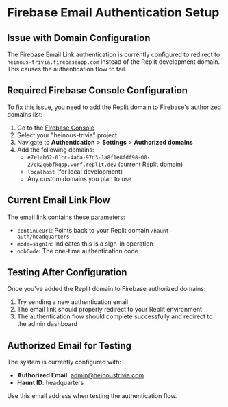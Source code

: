 # Firebase Email Authentication Setup

## Issue with Domain Configuration

The Firebase Email Link authentication is currently configured to redirect to `heinous-trivia.firebaseapp.com` instead of the Replit development domain. This causes the authentication flow to fail.

## Required Firebase Console Configuration

To fix this issue, you need to add the Replit domain to Firebase's authorized domains list:

1. Go to the [Firebase Console](https://console.firebase.google.com/)
2. Select your "heinous-trivia" project
3. Navigate to **Authentication** > **Settings** > **Authorized domains**
4. Add the following domains:
   - `e7e1ab62-01cc-4aba-97d3-1a8f1e8fdf98-00-27ck2q6bfkqpp.worf.replit.dev` (current Replit domain)
   - `localhost` (for local development)
   - Any custom domains you plan to use

## Current Email Link Flow

The email link contains these parameters:
- `continueUrl`: Points back to your Replit domain `/haunt-auth/headquarters`
- `mode=signIn`: Indicates this is a sign-in operation
- `oobCode`: The one-time authentication code

## Testing After Configuration

Once you've added the Replit domain to Firebase authorized domains:

1. Try sending a new authentication email
2. The email link should properly redirect to your Replit environment
3. The authentication flow should complete successfully and redirect to the admin dashboard

## Authorized Email for Testing

The system is currently configured with:
- **Authorized Email**: admin@heinoustrivia.com
- **Haunt ID**: headquarters

Use this email address when testing the authentication flow.